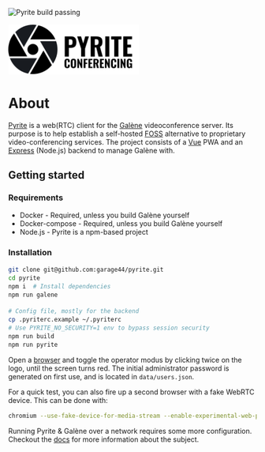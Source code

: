 ![Pyrite build passing](https://github.com/garage44/pyrite/actions/workflows/test.yml/badge.svg)
<br /><br />
<img height="100" src="./ui/public/logo-text.svg">
<br />

# About

[Pyrite](https://pyrite.video) is a web(RTC) client for the [Galène](https://github.com/jech/galene)
videoconference server. Its purpose is to help establish a self-hosted
[FOSS](https://en.wikipedia.org/wiki/Free_and_open-source_software) alternative to proprietary
video-conferencing services. The project consists of a [Vue](https://v3.vuejs.org/) PWA and
an [Express](http://expressjs.com/) (Node.js) backend to manage Galène with.

## Getting started

### Requirements

* Docker - Required, unless you build Galène yourself
* Docker-compose - Required, unless you build Galène yourself
* Node.js - Pyrite is a npm-based project

### Installation

  ```bash
  git clone git@github.com:garage44/pyrite.git
  cd pyrite
  npm i  # Install dependencies
  npm run galene

  # Config file, mostly for the backend
  cp .pyriterc.example ~/.pyriterc
  # Use PYRITE_NO_SECURITY=1 env to bypass session security
  npm run build
  npm run pyrite
  ```

Open a [browser](http://localhost:3030) and toggle the operator modus by
clicking twice on the logo, until the screen turns red. The initial
administrator password is generated on first use, and is located in
`data/users.json`.

For a quick test, you can also fire up a second browser with a fake WebRTC
device. This can be done with:

```bash
chromium --use-fake-device-for-media-stream --enable-experimental-web-platform-features --user-data-dir=/tmp/.chromium-tmp http://localhost:3030
```

Running Pyrite & Galène over a network requires some more configuration.
Checkout the [docs](./docs/index.md) for more information about
the subject.
